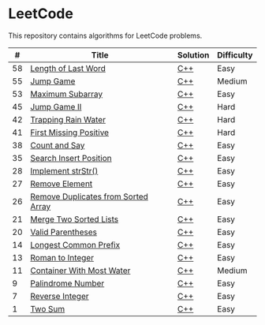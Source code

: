 # LeetCode

This repository contains algorithms for LeetCode problems. 

| #    | Title                                                        | Solution                                                     | Difficulty |
| ---- | ------------------------------------------------------------ | ------------------------------------------------------------ | ---------- |
| 58   | [Length of Last Word](https://leetcode.com/problems/length-of-last-word/) | [C++](./algorithms/lenLastWord/lenLastWord.cpp)              | Easy       |
| 55   | [Jump Game](https://leetcode.com/problems/jump-game/)        | [C++](./algorithms/jumpGame/jumpGame.cpp)                    | Medium     |
| 53   | [Maximum Subarray](https://leetcode.com/problems/maximum-subarray/) | [C++](./algorithms/maximumSubarray/maximumSubarray.cpp)      | Easy       |
| 45   | [Jump Game II](<https://leetcode.com/problems/jump-game-ii/>) | [C++](./algorithms/jumpGameII/jumpGameII.cpp)                | Hard       |
| 42   | [Trapping Rain Water](<https://leetcode.com/problems/trapping-rain-water/>) | [C++](./algorithms/trappingRainWater/trappingRainWater.cpp)  | Hard       |
| 41   | [First Missing Positive](<https://leetcode.com/problems/first-missing-positive/>) | [C++](./algorithms/firstMissingPositive/firstMissingPositive.cpp) | Hard       |
| 38   | [Count and Say](https://leetcode.com/problems/count-and-say/) | [C++](./algorithms/countAndSay/countAndSay.cpp)              | Easy       |
| 35   | [Search Insert Position](<https://leetcode.com/problems/search-insert-position/>) | [C++](./algorithms/searchInsertPosition/searchInsertPosition.cpp) | Easy       |
| 28   | [Implement strStr()](https://leetcode.com/problems/implement-strstr/) | [C++](./algorithms/implementstrStr/implementstrStr.cpp)      | Easy       |
| 27   | [Remove Element](<https://leetcode.com/problems/remove-element/>) | [C++](./algorithms/removeElement/removeElement.cpp)          | Easy       |
| 26   | [Remove Duplicates from Sorted Array](<https://leetcode.com/problems/remove-duplicates-from-sorted-array/>) | [C++](./algorithms/removeDuplicates/removeDuplicates.cpp)    | Easy       |
| 21   | [Merge Two Sorted Lists](https://leetcode.com/problems/merge-two-sorted-lists/) | [C++](./algorithms/mergeTwoSortedLists/mergeTwoSortedLists.cpp) | Easy       |
| 20   | [Valid Parentheses](<https://leetcode.com/problems/valid-parentheses/>) | [C++](./algorithms/validParentheses/validParentheses.cpp)    | Easy       |
| 14   | [Longest Common Prefix](<https://leetcode.com/problems/longest-common-prefix/>) | [C++](./algorithms/longestComPrefix/longestComPrefix.cpp)    | Easy       |
| 13   | [Roman to Integer](<https://leetcode.com/problems/roman-to-integer/>) | [C++](./algorithms/romantoInteger/romantoInteger.cpp)        | Easy       |
| 11   | [Container With Most Water](<https://leetcode.com/problems/container-with-most-water/>) | [C++](./algorithms/containerMostWater/containerMostWater.cpp) | Medium     |
| 9    | [Palindrome Number](<https://leetcode.com/problems/palindrome-number/>) | [C++](./algorithms/palindromeNumber/palindromeNumber.cpp)    | Easy       |
| 7    | [Reverse Integer](<https://leetcode.com/problems/reverse-integer/>) | [C++](./algorithms/reverseInteger/reverseInteger.cpp)        | Easy       |
| 1    | [Two Sum](<https://leetcode.com/problems/two-sum/>)          | [C++](./algorithms/twoSum/twoSum.cpp)                        | Easy       |





